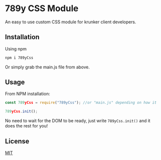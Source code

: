 # 789y CSS Module

An easy to use custom CSS module for krunker client developers.

## Installation

Using npm

```bash
npm i 789yCss
```

Or simply grab the main.js file from above.

## Usage

From NPM installation: 
```JavaScript
const 789yCss = require("789yCss"); //or "main.js" depending on how it was installed

789yCss.init();
```
No need to wait for the DOM to be ready, just write `789yCss.init()` and it does the rest for you!


## License
[MIT](https://choosealicense.com/licenses/mit/)
